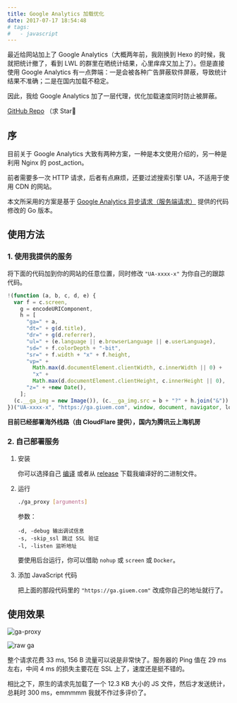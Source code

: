 ```yaml
---
title: Google Analytics 加载优化
date: 2017-07-17 18:54:48
# tags:
#   - javascript
---
```


最近给网站加上了 Google Analytics（大概两年前，我刚换到 Hexo 的时候，我就把统计撤了，看到 LWL 的群里在晒统计结果，心里痒痒又加上了）。但是直接使用 Google Analytics 有一点弊端：一是会被各种广告屏蔽软件屏蔽，导致统计结果不准确；二是在国内加载不稳定。<!--more-->

因此，我给 Google Analytics 加了一层代理，优化加载速度同时防止被屏蔽。

[GitHub Repo](https://github.com/giuem/ga-proxy) （求 Star🌚

## 序

目前关于 Google Analytics 大致有两种方案，一种是本文使用介绍的，另一种是利用 Nginx 的 post_action。

前者需要多一次 HTTP 请求，后者有点麻烦，还要过滤搜索引擎 UA，不适用于使用 CDN 的网站。

本文所采用的方案是基于 [Google Analytics 异步请求（服务端请求）](https://stneng.com/google-analytics-%E5%BC%82%E6%AD%A5%E8%AF%B7%E6%B1%82%EF%BC%88%E6%9C%8D%E5%8A%A1%E7%AB%AF%E8%AF%B7%E6%B1%82%EF%BC%89/) 提供的代码修改的 Go 版本。

## 使用方法

### 1. 使用我提供的服务

将下面的代码加到你的网站的任意位置，同时修改 `"UA-xxxx-x"` 为你自己的跟踪代码。

```javascript
!(function (a, b, c, d, e) {
  var f = c.screen,
    g = encodeURIComponent,
    h = [
      "ga=" + a,
      "dt=" + g(d.title),
      "dr=" + g(d.referrer),
      "ul=" + (e.language || e.browserLanguage || e.userLanguage),
      "sd=" + f.colorDepth + "-bit",
      "sr=" + f.width + "x" + f.height,
      "vp=" +
        Math.max(d.documentElement.clientWidth, c.innerWidth || 0) +
        "x" +
        Math.max(d.documentElement.clientHeight, c.innerHeight || 0),
      "z=" + +new Date(),
    ];
  (c.__ga_img = new Image()), (c.__ga_img.src = b + "?" + h.join("&"));
})("UA-xxxx-x", "https://ga.giuem.com", window, document, navigator, location);
```

**目前已经部署海外线路（由 CloudFlare 提供），国内为腾讯云上海机房**

### 2. 自己部署服务

1. 安装

   你可以选择自己 [编译](https://github.com/giuem/ga-proxy#build) 或者从 [release](https://github.com/giuem/ga-proxy/releases/latest) 下载我编译好的二进制文件。

2. 运行

   ```bash
   ./ga_proxy [arguments]
   ```

   参数：

   ```
   -d, -debug 输出调试信息
   -s, -skip_ssl 跳过 SSL 验证
   -l, -listen 监听地址
   ```

   要使用后台运行，你可以借助 `nohup` 或 `screen` 或 `Docker`。

3. 添加 JavaScript 代码

   把上面的那段代码里的 `"https://ga.giuem.com"` 改成你自己的地址就行了。

## 使用效果

![ga-proxy](https://img.giuem-lb.washingpatrick.cn/20170721141531.png)

![raw ga](https://img.giuem-lb.washingpatrick.cn/20170721142234.png)

整个请求花费 33 ms, 156 B 流量可以说是非常快了。服务器的 Ping 值在 29 ms 左右，中间 4 ms 的损失主要花在 SSL 上了，速度还是挺不错的。

相比之下，原生的请求先加载了一个 12.3 KB 大小的 JS 文件，然后才发送统计，总耗时 300 ms，emmmmm 我就不作过多评价了。
